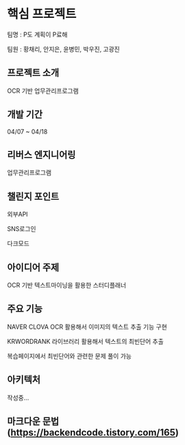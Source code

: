 # 핵심 프로젝트
팀명 : P도 계획이 P료해

팀원 : 황채리, 안지은, 윤병민, 박우진, 고광진

## 프로젝트 소개
OCR 기반 업무관리프로그램

## 개발 기간
04/07 ~ 04/18

## 리버스 엔지니어링
업무관리프로그램

## 챌린지 포인트
외부API

SNS로그인

다크모드

## 아이디어 주제
OCR 기반 텍스트마이닝을 활용한 스터디플래너


## 주요 기능
NAVER CLOVA OCR 활용해서 이미지의 텍스트 추출 기능 구현

KRWORDRANK 라이브러리 활용해서 텍스트의 최빈단어 추출

복습페이지에서 최빈단어와 관련한 문제 풀이 가능



## 아키텍처
작성중...




## 마크다운 문법 (https://backendcode.tistory.com/165)

